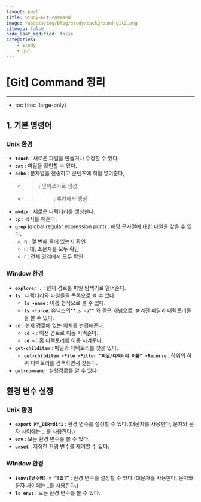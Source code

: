 ```yaml
---
layout: post
title: Study-Git-command
image: /assets/img/blog/study/background-git2.png
sitemap: false
hide_last_modified: false
categories: 
    - study
    - git
---
```


# [Git] Command 정리

---
* toc
{:toc .large-only}

## 1. 기본 명령어

### Unix 환경

- **`touch`** : 새로운 파일을 만들거나 수정할 수 있다.
- **`cat`** : 파일을 확인할 수 있다.
- **`echo`** :  문자열을 전송하고 콘텐츠에 직접 넣어준다,
    - >  : 덮어쓰기로 생성
    - >> :  추가해서 생성
- **`mkdir`** : 새로운 디렉터리를 생성한다.
- **`cp`** : 복사를 해준다,
- **`grep`** (global regular expression print)  : 해당 문자열에 대한 파일을 찾을 수 있다.
    - n : 몇 번째 줄에 있는지 확인
    - i : 대, 소문자를 모두 확인
    - r : 전체 영역에서 모두 확인

### Window 환경

- **`explorer .`** : 현재 경로를 파일 탐색기로 열어준다.
- **`ls`** : 디렉터리와 파일들을 목록으로 볼 수 있다.
    - **`ls -name`** : 이름 형식으로 볼 수 있다.
    - **`ls -force`**: 유닉스의**`ls -a`** 와 같은 개념으로, 숨겨진 파일과 디렉토리들을 볼 수 있다.
- **`cd`** :  현재 경로에 있는 위치를 변경해준다.
    - **`cd -`** : 이전 경로로 이동 시켜준다.
    - **`cd ~`** : 홈 디렉토리를 이동 시켜준다.
- **`get-childitem`** : 파일과 디텍토리를 찾을 있다.
    - **`get-childitem -File -Filter “파일/디렉터리 이름” -Recurse`** : 하위의 하위 디렉토리를 검색하면서 찾는다.
- **`get-command`** : 실행경로를 알 수 있다.

## 환경 변수 설정

### Unix 환경

- **`export MY_DIR=dir1`** : 환경 변수를 설정할 수 있다.(대문자를 사용한다, 문자와 문자 사이에는 _ 를 사용한다.)
- **`env`** : 모든 환경 변수를 볼 수 있다.
- **`unset`** : 지정한 환경 변수를 제거할 수 있다.

### Window 환경

- **`$env:[변수명] = “[값]”`** : 환경 변수를 설정할 수 있다.(대문자를 사용한다, 문자와 문자 사이에는 _를 사용한다.)
- **`ls env:`** : 모든 환경 변수를 볼 수 있다.